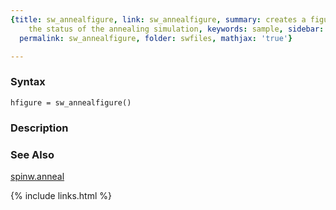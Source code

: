 ```yaml
---
{title: sw_annealfigure, link: sw_annealfigure, summary: creates a figure for displaying
    the status of the annealing simulation, keywords: sample, sidebar: sw_sidebar,
  permalink: sw_annealfigure, folder: swfiles, mathjax: 'true'}

---
```


### Syntax

`hfigure = sw_annealfigure()`

### Description



### See Also

[spinw.anneal](spinw_anneal)

{% include links.html %}
